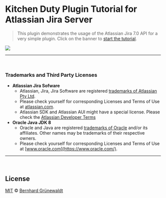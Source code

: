 # Kitchen Duty Plugin Tutorial for Atlassian Jira Server

> This plugin demonstrates the usage of the Atlassian Jira 7.0 API for a very simple plugin. Click on the banner to [start the tutorial](https://codeclou.github.io/kitchen-duty-plugin-for-atlassian-jira/).

[![](https://codeclou.github.io/kitchen-duty-plugin-for-atlassian-jira/images/kitchen-duty-teaser.png)](https://codeclou.github.io/kitchen-duty-plugin-for-atlassian-jira/)

---

&nbsp;

### Trademarks and Third Party Licenses

- **Atlassian Jira Sofware**
  - Atlassian, Jira, Jira Software are registered [trademarks of Atlassian Pty Ltd](https://de.atlassian.com/legal/trademark).
  - Please check yourself for corresponding Licenses and Terms of Use at [atlassian.com](https://atlassian.com).
  - Atlassian SDK and Atlassian AUI might have a special license. Please check the [Atlassian Developer Terms](https://developer.atlassian.com/platform/marketplace/atlassian-developer-terms/)
- **Oracle Java JDK 8**
  - Oracle and Java are registered [trademarks of Oracle](https://www.oracle.com/legal/trademarks.html) and/or its affiliates. Other names may be trademarks of their respective owners.
  - Please check yourself for corresponding Licenses and Terms of Use at [www.oracle.com](https://www.oracle.com/).

---

&nbsp;

## License

[MIT](./LICENSE) © [Bernhard Grünewaldt](https://github.com/clouless)
